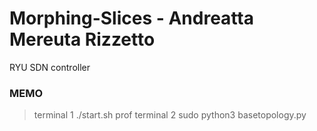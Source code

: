 # Morphing-Slices - Andreatta Mereuta Rizzetto
RYU SDN controller

### MEMO
> terminal 1
./start.sh prof
> terminal 2
sudo python3 basetopology.py
